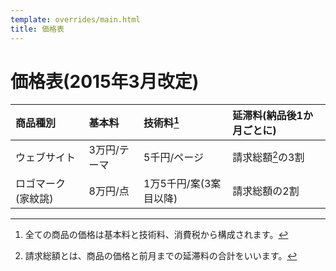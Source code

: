 ```yaml
---
template: overrides/main.html
title: 価格表
---
```

# 価格表(2015年3月改定)

| 商品種別           | 基本料       | 技術料[^1]             | 延滞料(納品後1か月ごとに) |
| :----------------- | :----------- | :--------------------- | :------------------------ |
| ウェブサイト       | 3万円/テーマ | 5千円/ページ           | 請求総額[^2]の3割         |
| ロゴマーク(家紋誂) | 8万円/点     | 1万5千円/案(3案目以降) | 請求総額の2割             |

[^1]: 全ての商品の価格は基本料と技術料、消費税から構成されます。

[^2]: 請求総額とは、商品の価格と前月までの延滞料の合計をいいます。
